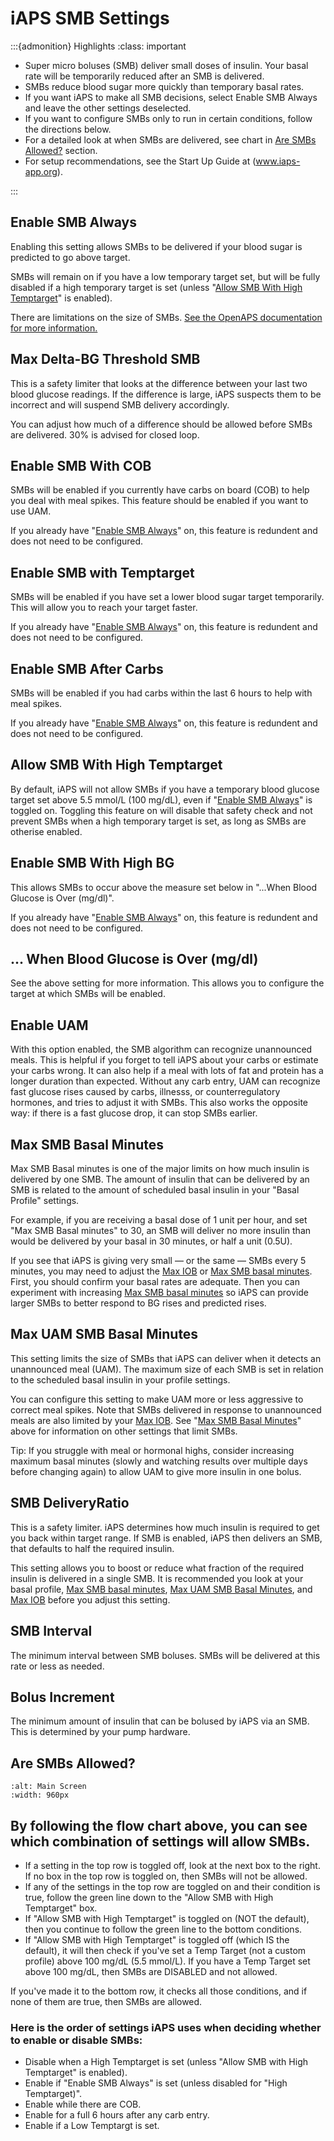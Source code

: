 # iAPS SMB Settings
:::{admonition} Highlights
:class: important
- Super micro boluses (SMB) deliver small doses of insulin. Your basal rate will be temporarily reduced after an SMB is delivered.
- SMBs reduce blood sugar more quickly than temporary basal rates.
- If you want iAPS to make all SMB decisions, select Enable SMB Always and leave the other settings deselected.
- If you want to configure SMBs only to run in certain conditions, follow the directions below.
- For a detailed look at when SMBs are delivered, see chart in [Are SMBs Allowed?](#are-smbs-allowed-?) section. 
- For setup recommendations, see the Start Up Guide at (www.iaps-app.org).

:::
## Enable SMB Always
Enabling this setting allows SMBs to be delivered if your blood sugar is predicted to go above target. 

SMBs will remain on if you have a low temporary target set, but will be fully disabled if a high temporary target is set (unless "[Allow SMB With High Temptarget](#allow-smb-with-high-temptarget)" is enabled).

There are limitations on the size of SMBs. [See the OpenAPS documentation for more information.](https://openaps.readthedocs.io/en/latest/docs/Customize-Iterate/oref1.html#understanding-super-micro-bolus-smb)

## Max Delta-BG Threshold SMB
This is a safety limiter that looks at the difference between your last two blood glucose readings. If the difference is large, iAPS suspects them to be incorrect and will suspend SMB delivery accordingly.

You can adjust how much of a difference should be allowed before SMBs are delivered. 30% is advised for closed loop.

## Enable SMB With COB
SMBs will be enabled if you currently have carbs on board (COB) to help you deal with meal spikes. This feature should be enabled if you want to use UAM.

If you already have "[Enable SMB Always](#enable-smb-always)" on, this feature is redundent and does not need to be configured.

## Enable SMB with Temptarget
SMBs will be enabled if you have set a lower blood sugar target temporarily. This will allow you to reach your target faster.

If you already have "[Enable SMB Always](#enable-smb-always)" on, this feature is redundent and does not need to be configured.

## Enable SMB After Carbs
SMBs will be enabled if you had carbs within the last 6 hours to help with meal spikes.

If you already have "[Enable SMB Always](#enable-smb-always)" on, this feature is redundent and does not need to be configured.

## Allow SMB With High Temptarget
By default, iAPS will not allow SMBs if you have a temporary blood glucose target set above 5.5 mmol/L (100 mg/dL), even if "[Enable SMB Always](#enable-smb-always)" is toggled on. Toggling this feature on will disable that safety check and not prevent SMBs when a high temporary target is set, as long as SMBs are otherise enabled.

## Enable SMB With High BG 
This allows SMBs to occur above the measure set below in "...When Blood Glucose is Over (mg/dl)". 

If you already have "[Enable SMB Always](#enable-smb-always)" on, this feature is redundent and does not need to be configured.

## ... When Blood Glucose is Over (mg/dl)
See the above setting for more information. This allows you to configure the target at which SMBs will be enabled.

## Enable UAM
With this option enabled, the SMB algorithm can recognize unannounced meals. This is helpful if you forget to tell iAPS about your carbs or estimate your carbs wrong. It can also help if a meal with lots of fat and protein has a longer duration than expected. Without any carb entry, UAM can recognize fast glucose rises caused by carbs, illnesss, or counterregulatory hormones, and tries to adjust it with SMBs. This also works the opposite way: if there is a fast glucose drop, it can stop SMBs earlier.

## Max SMB Basal Minutes
 
Max SMB Basal minutes is one of the major limits on how much insulin is delivered by one SMB. 
The amount of insulin that can be delivered by an SMB is related to the amount of scheduled basal insulin in your "Basal Profile" settings. 

For example, if you are receiving a basal dose of 1 unit per hour, and set "Max SMB Basal minutes" to 30, an SMB will deliver no more insulin than would be delivered by your basal in 30 minutes, or half a unit (0.5U). 

If you see that iAPS is giving very small — or the same — SMBs every 5 minutes, you may need to adjust the [Max IOB](./mainsettings.md#max-iob) or [Max SMB basal minutes](#max-smb-basal-minutes). First, you should confirm your basal rates are adequate. Then you can experiment with increasing [Max SMB basal minutes](#max-smb-basal-minutes) so iAPS can provide larger SMBs to better respond to BG rises and predicted rises.

## Max UAM SMB Basal Minutes

This setting limits the size of SMBs that iAPS can deliver when it detects an unannounced meal (UAM). The maximum size of each SMB is set in relation to the scheduled basal insulin in your profile settings. 

You can configure this setting to make UAM more or less aggressive to correct meal spikes. Note that SMBs delivered in response to unannounced meals are also limited by your [Max IOB](./mainsettings.md#max-iob). See "[Max SMB Basal Minutes](#max-smb-basal-minutes)" above for information on other settings that limit SMBs.

Tip: If you struggle with meal or hormonal highs, consider increasing maximum basal minutes (slowly and watching results over multiple days before changing again) to allow UAM to give more insulin in one bolus.

## SMB DeliveryRatio
This is a safety limiter. iAPS determines how much insulin is required to get you back within target range. If SMB is enabled, iAPS then delivers an SMB, that defaults to half the required insulin.

This setting allows you to boost or reduce what fraction of the required insulin is delivered in a single SMB. It is recommended you look at your basal profile, [Max SMB basal minutes](#max-smb-basal-minutes), [Max UAM SMB Basal Minutes](#max-uam-smb-basal-minutes), and [Max IOB](./mainsettings.md#max-iob) before you adjust this setting.

## SMB Interval
The minimum interval between SMB boluses. SMBs will be delivered at this rate or less as needed.

## Bolus Increment
The minimum amount of insulin that can be bolused by iAPS via an SMB. This is determined by your pump hardware.

## Are SMBs Allowed?

```{image} SMB-flow-chart.jpeg
:alt: Main Screen
:width: 960px
```


## By following the flow chart above, you can see which combination of settings will allow SMBs.

- If a setting in the top row is toggled off, look at the next box to the right. If no box in the top row is toggled on, then SMBs will not be allowed. 
- If any of the settings in the top row are toggled on and their condition is true, follow the green line down to the "Allow SMB with High Temptarget" box. 
- If "Allow SMB with High Temptarget" is toggled on (NOT the default), then you continue to follow the green line to the bottom conditions.
- If "Allow SMB with High Temptarget" is toggled off (which IS the default), it will then check if you've set a Temp Target (not a custom profile) above 100 mg/dL (5.5 mmol/L). If you have a Temp Target set above 100 mg/dL, then SMBs are DISABLED and not allowed.

If you've made it to the bottom row, it checks all those conditions, and if none of them are true, then SMBs are allowed.

### Here is the order of settings iAPS uses when deciding whether to enable or disable SMBs:

- Disable when a High Temptarget is set (unless "Allow SMB with High Temptarget" is enabled).
- Enable if "Enable SMB Always" is set (unless disabled for "High Temptarget)".
- Enable while there are COB.
- Enable for a full 6 hours after any carb entry.
- Enable if a Low Temptargt is set.


